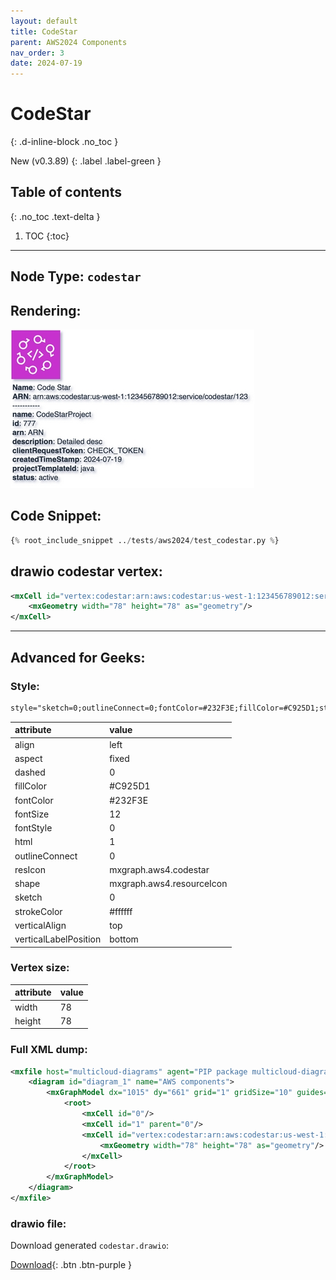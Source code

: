 ```yaml
---
layout: default
title: CodeStar
parent: AWS2024 Components
nav_order: 3
date: 2024-07-19
---
```


# CodeStar
{: .d-inline-block .no_toc }

New (v0.3.89)
{: .label .label-green }

## Table of contents
{: .no_toc .text-delta }

1. TOC
{:toc}

---


## Node Type: ``codestar``

## Rendering:

![lambda](output/jpg/codestar.jpg)

## Code Snippet:

```python
{% root_include_snippet ../tests/aws2024/test_codestar.py %}
```

## drawio codestar vertex:

```xml
<mxCell id="vertex:codestar:arn:aws:codestar:us-west-1:123456789012:service/codestar/123" parent="1" vertex="1">
    <mxGeometry width="78" height="78" as="geometry"/>
</mxCell>
```
---

## Advanced for Geeks:

### Style:
```html
style="sketch=0;outlineConnect=0;fontColor=#232F3E;fillColor=#C925D1;strokeColor=#ffffff;dashed=0;verticalLabelPosition=bottom;verticalAlign=top;align=left;html=1;fontSize=12;fontStyle=0;aspect=fixed;shape=mxgraph.aws4.resourceIcon;resIcon=mxgraph.aws4.codestar;"
```

| attribute | value |
|:----------|:------|
|align| left |
|aspect| fixed |
|dashed| 0 |
|fillColor| #C925D1 |
|fontColor| #232F3E |
|fontSize| 12 |
|fontStyle| 0 |
|html| 1 |
|outlineConnect| 0 |
|resIcon| mxgraph.aws4.codestar |
|shape| mxgraph.aws4.resourceIcon |
|sketch| 0 |
|strokeColor| #ffffff |
|verticalAlign| top |
|verticalLabelPosition| bottom |

### Vertex size:

| attribute | value |
|:---------|:-----------|
| width    | 78  |
| height   |78|

### Full XML dump:
```xml
<mxfile host="multicloud-diagrams" agent="PIP package multicloud-diagrams. Generate resources in draw.io compatible format for Cloud infrastructure. Copyrights @ Roman Tsypuk 2023. MIT license." type="MultiCloud">
    <diagram id="diagram_1" name="AWS components">
        <mxGraphModel dx="1015" dy="661" grid="1" gridSize="10" guides="1" tooltips="1" connect="1" arrows="1" fold="1" page="1" pageScale="1" pageWidth="850" pageHeight="1100" math="0" shadow="1">
            <root>
                <mxCell id="0"/>
                <mxCell id="1" parent="0"/>
                <mxCell id="vertex:codestar:arn:aws:codestar:us-west-1:123456789012:service/codestar/123" value="&lt;b&gt;Name&lt;/b&gt;: Code Star&lt;BR&gt;&lt;b&gt;ARN&lt;/b&gt;: arn:aws:codestar:us-west-1:123456789012:service/codestar/123&lt;BR&gt;-----------&lt;BR&gt;&lt;b&gt;name&lt;/b&gt;: CodeStarProject&lt;BR&gt;&lt;b&gt;id&lt;/b&gt;: 777&lt;BR&gt;&lt;b&gt;arn&lt;/b&gt;: ARN&lt;BR&gt;&lt;b&gt;description&lt;/b&gt;: Detailed desc&lt;BR&gt;&lt;b&gt;clientRequestToken&lt;/b&gt;: CHECK_TOKEN&lt;BR&gt;&lt;b&gt;createdTimeStamp&lt;/b&gt;: 2024-07-19&lt;BR&gt;&lt;b&gt;projectTemplateId&lt;/b&gt;: java&lt;BR&gt;&lt;b&gt;status&lt;/b&gt;: active" style="sketch=0;outlineConnect=0;fontColor=#232F3E;fillColor=#C925D1;strokeColor=#ffffff;dashed=0;verticalLabelPosition=bottom;verticalAlign=top;align=left;html=1;fontSize=12;fontStyle=0;aspect=fixed;shape=mxgraph.aws4.resourceIcon;resIcon=mxgraph.aws4.codestar;" parent="1" vertex="1">
                    <mxGeometry width="78" height="78" as="geometry"/>
                </mxCell>
            </root>
        </mxGraphModel>
    </diagram>
</mxfile>
```

### drawio file:

Download generated ``codestar.drawio``:

[Download](output/drawio/codestar.drawio){: .btn .btn-purple }